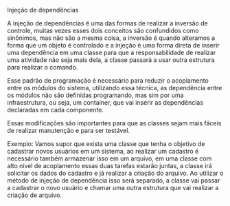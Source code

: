 Injeção de dependências

A injeção de dependências é uma das formas de realizar a inversão de controle, muitas vezes esses dois conceitos são confundidos como sinônimos, mas não são a mesma coisa, a inversão é quando alteramos a forma que um objeto é controlado e a injeção é uma forma direta de inserir uma dependência em uma classe para que a responsabilidade de realizar uma atividade não seja mais dela, a classe passará a usar outra estrutura para realizar o comando.

Esse padrão de programação é necessário para reduzir o acoplamento entre os módulos do sistema, utilizando essa técnica, as dependência entre os módulos não são definidas programando, mas sim por uma infraestrutura, ou seja, um container, que vai inserir as dependências declaradas em cada componente.

Essas modificações são importantes para que as classes sejam mais fáceis de realizar manutenção e para ser testável.

Exemplo: Vamos supor que exista uma classe que tenha o objetivo de cadastrar novos usuários em um sistema, ao realizar um cadastro é necessário também armazenar isso em um arquivo, em uma classe com alto nível de acoplamento essas duas tarefas estarão juntas, a classe irá solicitar os dados do cadastro e já realizar a criação do arquivo. Ao utilizar o método de injeção de dependência isso será separado, a classe vai passar a cadastrar o novo usuário e chamar uma outra estrutura que vai realizar a criação de arquivo.

